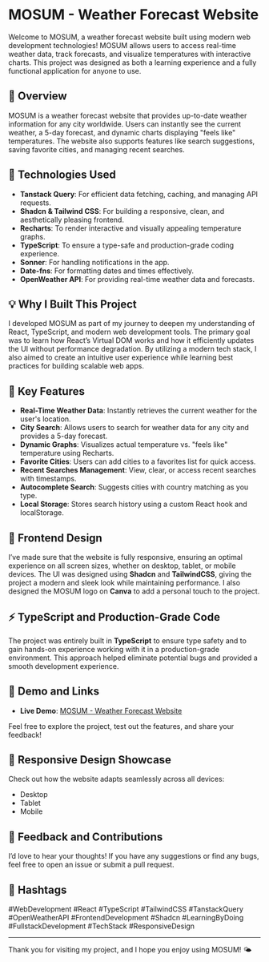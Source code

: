 # MOSUM - Weather Forecast Website

Welcome to MOSUM, a weather forecast website built using modern web development technologies! MOSUM allows users to access real-time weather data, track forecasts, and visualize temperatures with interactive charts. This project was designed as both a learning experience and a fully functional application for anyone to use.

## 🌟 Overview

MOSUM is a weather forecast website that provides up-to-date weather information for any city worldwide. Users can instantly see the current weather, a 5-day forecast, and dynamic charts displaying "feels like" temperatures. The website also supports features like search suggestions, saving favorite cities, and managing recent searches.

## 🔧 Technologies Used

- **Tanstack Query**: For efficient data fetching, caching, and managing API requests.
- **Shadcn & Tailwind CSS**: For building a responsive, clean, and aesthetically pleasing frontend.
- **Recharts**: To render interactive and visually appealing temperature graphs.
- **TypeScript**: To ensure a type-safe and production-grade coding experience.
- **Sonner**: For handling notifications in the app.
- **Date-fns**: For formatting dates and times effectively.
- **OpenWeather API**: For providing real-time weather data and forecasts.

## 💡 Why I Built This Project

I developed MOSUM as part of my journey to deepen my understanding of React, TypeScript, and modern web development tools. The primary goal was to learn how React’s Virtual DOM works and how it efficiently updates the UI without performance degradation. By utilizing a modern tech stack, I also aimed to create an intuitive user experience while learning best practices for building scalable web apps.

## 📍 Key Features

- **Real-Time Weather Data**: Instantly retrieves the current weather for the user's location.
- **City Search**: Allows users to search for weather data for any city and provides a 5-day forecast.
- **Dynamic Graphs**: Visualizes actual temperature vs. "feels like" temperature using Recharts.
- **Favorite Cities**: Users can add cities to a favorites list for quick access.
- **Recent Searches Management**: View, clear, or access recent searches with timestamps.
- **Autocomplete Search**: Suggests cities with country matching as you type.
- **Local Storage**: Stores search history using a custom React hook and localStorage.

## 🎨 Frontend Design

I’ve made sure that the website is fully responsive, ensuring an optimal experience on all screen sizes, whether on desktop, tablet, or mobile devices. The UI was designed using **Shadcn** and **TailwindCSS**, giving the project a modern and sleek look while maintaining performance. I also designed the MOSUM logo on **Canva** to add a personal touch to the project.

## ⚡ TypeScript and Production-Grade Code

The project was entirely built in **TypeScript** to ensure type safety and to gain hands-on experience working with it in a production-grade environment. This approach helped eliminate potential bugs and provided a smooth development experience.

## 🔗 Demo and Links

- **Live Demo**: [MOSUM - Weather Forecast Website](https://mosum.vercel.app)

Feel free to explore the project, test out the features, and share your feedback!

## 📱 Responsive Design Showcase

Check out how the website adapts seamlessly across all devices:
- Desktop
- Tablet
- Mobile

## 💬 Feedback and Contributions

I’d love to hear your thoughts! If you have any suggestions or find any bugs, feel free to open an issue or submit a pull request.

## 🔖 Hashtags

#WebDevelopment #React #TypeScript #TailwindCSS #TanstackQuery #OpenWeatherAPI #FrontendDevelopment #Shadcn #LearningByDoing #FullstackDevelopment #TechStack #ResponsiveDesign

---

Thank you for visiting my project, and I hope you enjoy using MOSUM! 🌤️